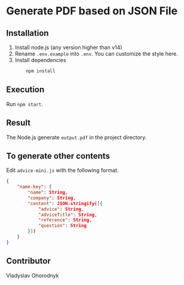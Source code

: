 # Generate PDF based on JSON File

## Installation

1. Install node.js (any version higher than v14)
2. Rename `.env.example` into `.env`. You can customize the style here.
3. Install dependencies
    ```bash
        npm install
    ```

## Execution

Run `npm start`.

## Result

The Node.js generate `output.pdf` in the project directory.  

## To generate other contents

Edit `advice-mini.js` with the following format.
```json
{
    "name-key": {
        "name": String,
        "company": String,
        "content": JSON.stringify([{
            "advice": String,
            "adviceTitle": String,
            "reference": String,
            "question": String
        }])
    }
}
``````

## Contributor

Vladyslav Ohorodnyk